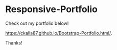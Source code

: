 # Responsive-Portfolio
Check out my portfolio below!

https://ckalla87.github.io/Bootstrap-Portfolio.html/.

Thanks!

